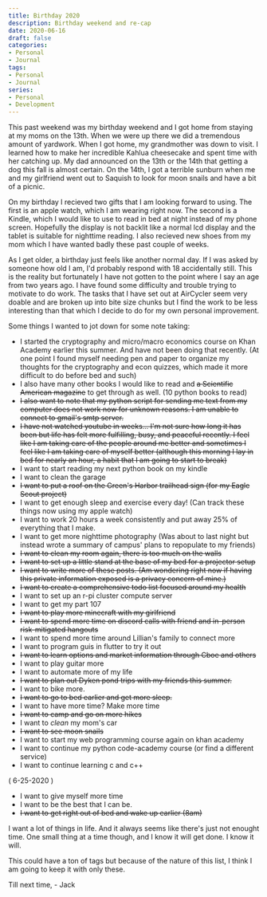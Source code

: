 ```yaml
---
title: Birthday 2020
description: Birthday weekend and re-cap
date: 2020-06-16
draft: false
categories:
- Personal
- Journal
tags:
- Personal
- Journal
series:
- Personal
- Development
---
```


This past weekend was my birthday weekend and I got home from staying at my moms on the 13th. When we were up there we did a tremendous amount of yardwork. When I got home, my grandmother was down to visit. I learned how to make her incredible Kahlua cheesecake and spent time with her catching up. My dad announced on the 13th or the 14th that getting a dog this fall is almost certain. On the 14th, I got a terrible sunburn when me and my girlfriend went out to Saquish to look for moon snails and have a bit of a picnic.

On my birthday I recieved two gifts that I am looking forward to using. The first is an apple watch, which I am wearing right now. The second is a Kindle, which I would like to use to read in bed at night instead of my phone screen. Hopefully the display is not backlit like a normal lcd display and the tablet is suitable for nighttime reading. I also recieved new shoes from my mom which I have wanted badly these past couple of weeks.

As I get older, a birthday just feels like another normal day. If I was asked by someone how old I am, I'd probably respond with 18 accidentally still. This is the reality but fortunately I have not gotten to the point where I say an age from two years ago. I have found some difficulty and trouble trying to motivate to do work. The tasks that I have set out at AirCycler seem very doable and are broken up into bite size chunks but I find the work to be less interesting than that which I decide to do for my own personal improvement.

Some things I wanted to jot down for some note taking:

* I started the cryptography and micro/macro economics course on Khan Academy earlier this summer. And have not been doing that recently. (At one point I found myself needing pen and paper to organize my thoughts for the cryptography and econ quizzes, which made it more difficult to do before bed and such)
* I also have many other books I would like to read and ~~a Scientific American magazine~~ to get through as well. (10 python books to read)
* ~~I also want to note that my python script for sending me text from my computer does not work now for unknown reasons. I am unable to connect to gmail's smtp server.~~
* ~~I have not watched youtube in weeks... I'm not sure how long it has been but life has felt more fulfilling, busy, and peaceful recently. I feel like I am taking care of the people around me better and sometimes I feel like I am taking care of myself better (although this morning I lay in bed for nearly an hour, a habit that I am going to start to break)~~
* I want to start reading my next python book on my kindle
* I want to clean the garage
* ~~I want to put a roof on the Green's Harbor trailhead sign (for my Eagle Scout project)~~
* I want to get enough sleep and exercise every day! (Can track these things now using my apple watch)
* I want to work 20 hours a week consistently and put away 25% of everything that I make.
* I want to get more nighttime photography (Was about to last night but instead wrote a summary of campus' plans to repopulate to my friends)
* ~~I want to clean my room again, there is too much on the walls~~
* ~~I want to set up a little stand at the base of my bed for a projector setup~~
* ~~I want to write more of these posts. (Am wondering right now if having this private information exposed is a privacy concern of mine.)~~
* ~~I want to create a comprehensive todo list focused around my health~~
* I want to set up an r-pi cluster compute server
* I want to get my part 107
* ~~I want to play more minecraft with my girlfriend~~
* ~~I want to spend more time on discord calls with friend and in-person risk-mitigated hangouts~~
* I want to spend more time around Lillian's family to connect more 
* I want to program guis in flutter to try it out
* ~~I want to learn options and market information through  Cboe and others~~
* I want to play guitar more
* I want to automate more of my life
* ~~I want to plan out Dyken pond trips with my friends this summer.~~
* I want to bike more.
* ~~I want to go to bed earlier and get more sleep.~~
* I want to have more time? Make more time
* ~~I want to camp and go on more hikes~~
* I want to *clean* my mom's car
* ~~I want to see moon snails~~
* I want to start my web programming course again on khan academy
* I want to continue my python code-academy course (or find a different service)
* I want to continue learning c and c++

( 6-25-2020 )

* I want to give myself more time
* I want to be the best that I can be.
* ~~I want to get right out of bed and wake up earlier (8am)~~

I want a lot of things in life. And it always seems like there's just not enought time. One small thing at a time though, and I know it will get done. I know it will.

This could have a ton of tags but because of the nature of this list, I think I am going to keep it with only these.

Till next time,
\- Jack
